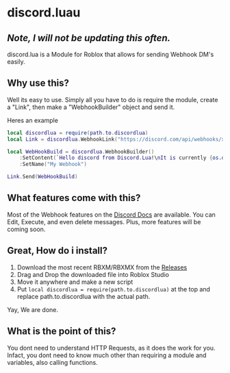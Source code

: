 # discord.luau
*Note, I will not be updating this often.*
---
discord.lua is a Module for Roblox that allows for sending Webhook DM's easily.

## Why use this?
Well its easy to use.
Simply all you have to do is require the module, create a "Link", then make a "WebhookBuilder" object and send it.

Heres an example
```lua
local discordlua = require(path.to.discordlua)
local Link = discordlua.WebhookLink("https://discord.com/api/webhooks/xx/xx-xx-xx-xx")

local WebHookBuild = discordlua.WebhookBuilder()
	:SetContent(`Hello discord from Discord.Lua!\nIt is currently {os.date()}`)
	:SetName("My Webhook")

Link.Send(WebHookBuild)
```

## What features come with this?
Most of the Webhook features on the [Discord Docs](https://discord.com/developers/docs/resources/webhook) are available.
You can Edit, Execute, and even delete messages. Plus, more features will be coming soon.

## Great, How do i install?
1. Download the most recent RBXM/RBXMX from the [Releases](https://github.com/czctus/discord.luau/releases)
2. Drag and Drop the downloaded file into Roblox Studio
3. Move it anywhere and make a new script
4. Put `local discordlua = require(path.to.discordlua)` at the top and replace path.to.discordlua with the actual path.

Yay, We are done. 

## What is the point of this?
You dont need to understand HTTP Requests, as it does the work for you.
Infact, you dont need to know much other than requiring a module and variables, also calling functions.
